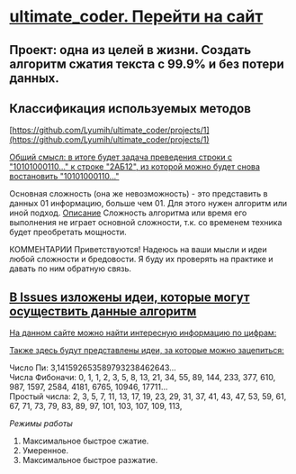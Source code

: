 # [ultimate_coder. Перейти на сайт](https://lyumih.github.io/ultimate_coder/)
## Проект: одна из целей в жизни. Создать алгоритм сжатия текста с 99.9% и без потери данных.


## Классификация используемых методов
[https://github.com/Lyumih/ultimate_coder/projects/1](https://github.com/Lyumih/ultimate_coder/projects/1)

[Общий смысл: в итоге будет задача преведения строки с "10101000110..." к строке "2АБ12", из которой можно будет снова востановить  "10101000110..."](https://lyumih.github.io/ultimate_coder/play-zone.html)


Основная сложность (она же невозможность) - это представить в данных 01 информацию, больше чем 01. Для этого нужен алгоритм или иной подход. [Описание](https://lyumih.github.io/ultimate_coder/)
Сложность алгоритма или время его выполнения не играет основной сложности, т.к. со временем техника будет преобретать мощности. 

  
КОММЕНТАРИИ Приветствуются! Надеюсь на ваши мысли и идеи любой сложности и бредовости. Я буду их проверять на практике и давать по ним обратную связь. 
## [В Issues изложены идеи, которые могут осуществить данные алгоритм ](https://github.com/Lyumih/ultimate_coder/issues)

[На данном сайте можно найти интересную информацию по цифрам: ](http://ru.math.wikia.com/wiki/%D0%9F%D1%80%D0%BE%D1%81%D1%82%D0%BE%D0%B5_%D1%87%D0%B8%D1%81%D0%BB%D0%BE)

[Также здесь будут представлены идеи, за которые можно зацепиться:](https://lyumih.github.io/ultimate_coder/constructor.html)

Число Пи: 3,141592653589793238462643...  
Числа Фибоначи: 0, 1, 1, 2, 3, 5, 8, 13, 21, 34, 55, 89, 144, 233, 377, 610, 987, 1597, 2584, 4181, 6765, 10946, 17711...   
Простый числа: 2, 3, 5, 7, 11, 13, 17, 19, 23, 29, 31, 37, 41, 43, 47, 53, 59, 61, 67, 71, 73, 79, 83, 89, 97, 101, 103, 107, 109, 113,   

*Режимы работы*
1. Максимальное быстрое сжатие.
2. Умеренное.
3. Максимальное быстрое разжатие.
